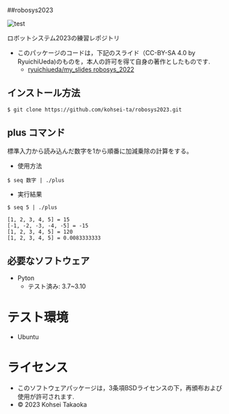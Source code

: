 ##robosys2023

![test](https://github.com/kohsei-ta/robosys2023/actions/workflows/test.yml/badge.svg)

ロボットシステム2023の練習レポジトリ
* このパッケージのコードは，下記のスライド（CC-BY-SA 4.0 by RyuichiUeda)のものを，本人の許可を得て自身の著作としたものです.
	* [ryuichiueda/my_slides robosys_2022](https://github.com/ryuichiueda/my_slides/tree/master/robosys_2022)

## インストール方法
```
$ git clone https://github.com/kohsei-ta/robosys2023.git 
```

## plus	コマンド

標準入力から読み込んだ数字を1から順番に加減乗除の計算をする。

* 使用方法
```
$ seq 数字 | ./plus
```

* 実行結果
```
$ seq 5 | ./plus
```
```
[1, 2, 3, 4, 5] = 15
[-1, -2, -3, -4, -5] = -15
[1, 2, 3, 4, 5] = 120
[1, 2, 3, 4, 5] = 0.0083333333
```

## 必要なソフトウェア
* Pyton
  * テスト済み: 3.7~3.10

# テスト環境
* Ubuntu

# ライセンス

* このソフトウェアパッケージは，3条項BSDライセンスの下，再頒布および使用が許可されます.
* © 2023 Kohsei Takaoka
